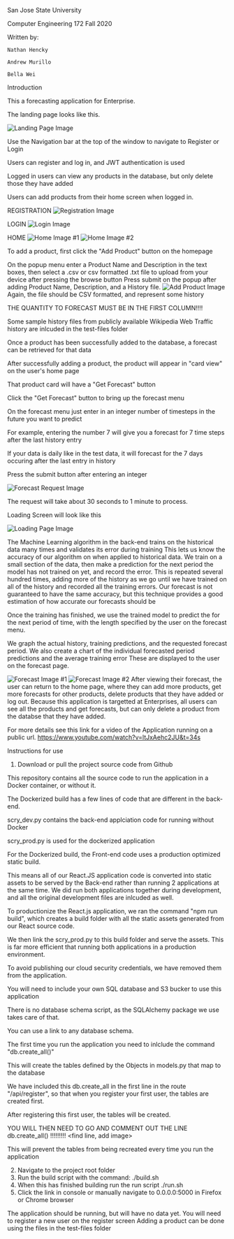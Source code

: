 San Jose State University

Computer Engineering 172
Fall 2020

Written by:

	Nathan Hencky

	Andrew Murillo

	Bella Wei


Introduction

This a forecasting application for Enterprise.

The landing page looks like this.

<img 
src="readme_images/landing-page.png"
raw=true
alt="Landing Page Image"
/>

Use the Navigation bar at the top of the window to navigate to Register or Login


Users can register and log in, and JWT authentication is used

Logged in users can view any products in the database, but only delete those they have added

Users can add products from their home screen when logged in.

REGISTRATION
<img 
src="readme_images/register.png"
raw=true
alt="Registration Image"
/>

LOGIN
<img 
src="readme_images/login.png"
raw=true
alt="Login Image"
/>

HOME
<img 
src="readme_images/home1.png"
raw=true
alt="Home Image #1"
/>
<img 
src="readme_images/home2.png"
raw=true
alt="Home Image #2"
/>

To add a product, first click the "Add Product" button on the homepage


On the popup menu enter a Product Name and Description in the text boxes, then select a .csv or csv formatted .txt file to upload from your device after pressing the browse button
Press submit on the popup after adding Product Name, Description, and a History file.
<img 
src="readme_images/add_product.png"
raw=true
alt="Add Product Image"
/>
Again, the file should be CSV formatted, and represent some history

THE QUANTITY TO FORECAST MUST BE IN THE FIRST COLUMN!!!!

Some sample history files from publicly available Wikipedia Web Traffic history are inlcuded in the test-files folder

Once a product has been successfully added to the database, a forecast can be retrieved for that data

After successfully adding a product, the product will appear in "card view" on the user's home page

That product card will have a "Get Forecast" button

Click the "Get Forecast" button to bring up the forecast menu

On the forecast menu just enter in an integer number of timesteps in the future you want to predict

For example, entering the number 7 will give you a forecast for 7 time steps after the last history entry

If your data is daily like in the test data, it will forecast for the 7 days occuring after the last entry in history

Press the submit button after entering an integer

<img 
src="readme_images/request_forecast.png"
raw=true
alt="Forecast Request Image"
/>


The request will take about 30 seconds to 1 minute to process.

Loading Screen will look like this

<img 
src="readme_images/loading.png"
raw=true
alt="Loading Page Image"
/>

The Machine Learning algorithm in the back-end trains on the historical data many times and validates its error during training
This lets us know the accuracy of our algorithm on when applied to historical data.
We train on a small section of the data, then make a prediction for the next period the model has not trained on yet, and record the error.
This is repeated several hundred times, adding more of the history as we go until we have trained on all of the history and recorded all the training errors.
Our forecast is not guaranteed to have the same accuracy, but this technique provides a good estimation of how accurate our forecasts should be

Once the training has finished, we use the trained model to predict the for the next period of time, with the length specified by the user on the forecast menu.

We graph the actual history, training predictions, and the requested forecast period.
We also create a chart of the individual forecasted period predictions and the average training error
These are displayed to the user on the forecast page.

<img 
src="readme_images/forecast1.png"
raw=true
alt="Forecast Image #1"
/>
<img 
src="readme_images/forecast2.png"
raw=true
alt="Forecast Image #2"
/>
After viewing their forecast, the user can return to the home page, where they can add more products, get more forecasts for other products, delete products that they have added or log out.
Because this application is targetted at Enterprises, all users can see all the products and get forecasts, but can only delete a product from the databse that they have added.


For more details see this link for a video of the Application running on a public url.
https://www.youtube.com/watch?v=ltJxAehc2JU&t=34s

Instructions for use

1. Download or pull the project source code from Github

This repository contains all the source code to run the application in a Docker container, or without it.

The Dockerized build has a few lines of code that are different in the back-end.

scry_dev.py contains the back-end applciation code for running without Docker

scry_prod.py is used for the dockerized application

For the Dockerized build, the Front-end code uses a production optimized static build.

This means all of our React.JS application code is converted into static assets to be served by the Back-end rather than running 2 applications at the same time. 
We did run both applications together during development, and all the original development files are inlcuded as well.

To productionize the React.js application, we ran the command "npm run build", which creates a build folder with all the static assets generated from our React source code.

We then link the scry_prod.py to this build folder and serve the assets. This is far more efficient that running both applications in a production environment.


To avoid publishing our cloud security credentials, we have removed them from the application.

You will need to include your own SQL database and S3 bucker to use this application

There is no database schema script, as the SQLAlchemy package we use takes care of that.

You can use a link to any database schema.

The first time you run the application you need to inlclude the command "db.create_all()"

This will create the tables defined by the Objects in models.py that map to the database

We have included this db.create_all in the first line in the route "/api/register", so that when you register your first user, the tables are created first.

After registering this first user, the tables will be created.

YOU WILL THEN NEED TO GO AND COMMENT OUT THE LINE db.create_all() !!!!!!!!!
<find line, add image>

This will prevent the tables from being recreated every time you run the application


2. Navigate to the project root folder
3. Run the build script with the command:
./build.sh
4. When this has finished building run the run script
./run.sh
5. Click the link in console or manually navigate to 0.0.0.0:5000 in Firefox or Chrome browser

The application should be running, but will have no data yet.
You will need to register a new user on the register screen
Adding a product can be done using the files in the test-files folder


